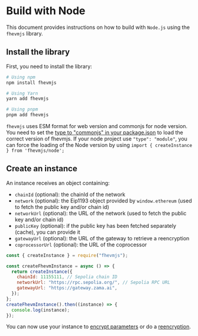 # Build with Node

This document provides instructions on how to build with `Node.js` using the `fhevmjs` library.

## Install the library

First, you need to install the library:

```bash
# Using npm
npm install fhevmjs

# Using Yarn
yarn add fhevmjs

# Using pnpm
pnpm add fhevmjs
```

`fhevmjs` uses ESM format for web version and commonjs for node version. You need to set the [type to "commonjs" in your package.json](https://nodejs.org/api/packages.html#type) to load the correct version of fhevmjs. If your node project use `"type": "module"`, you can force the loading of the Node version by using `import { createInstance } from 'fhevmjs/node';`

## Create an instance

An instance receives an object containing:

- `chainId` (optional): the chainId of the network
- `network` (optional): the Eip1193 object provided by `window.ethereum` (used to fetch the public key and/or chain id)
- `networkUrl` (optional): the URL of the network (used to fetch the public key and/or chain id)
- `publicKey` (optional): if the public key has been fetched separately (cache), you can provide it
- `gatewayUrl` (optional): the URL of the gateway to retrieve a reencryption
- `coprocessorUrl` (optional): the URL of the coprocessor

```javascript
const { createInstance } = require("fhevmjs");

const createFhevmInstance = async () => {
  return createInstance({
    chainId: 11155111, // Sepolia chain ID
    networkUrl: "https://rpc.sepolia.org/", // Sepolia RPC URL
    gatewayUrl: "https://gateway.zama.ai",
  });
};
createFhevmInstance().then((instance) => {
  console.log(instance);
});
```

You can now use your instance to [encrypt parameters](../../fundamentals/inputs.md) or do a [reencryption](../../fundamentals/decryption/reencryption.md).
